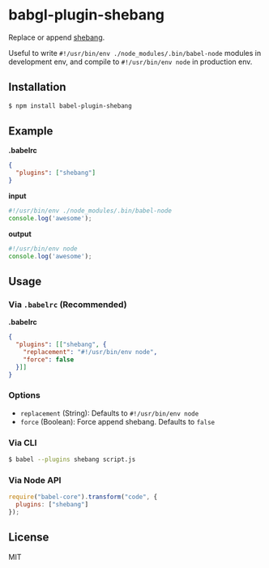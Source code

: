 # babgl-plugin-shebang

Replace or append [shebang](https://en.wikipedia.org/wiki/Shebang_(Unix)).

Useful to write `#!/usr/bin/env ./node_modules/.bin/babel-node` modules in development env, and compile to `#!/usr/bin/env node` in production env.


## Installation

```sh
$ npm install babel-plugin-shebang
```


## Example

**.babelrc**

```json
{
  "plugins": ["shebang"]
}
```

**input**

```js
#!/usr/bin/env ./node_modules/.bin/babel-node
console.log('awesome');
```

**output**

```js
#!/usr/bin/env node
console.log('awesome');
```


## Usage

### Via `.babelrc` (Recommended)

**.babelrc**

```json
{
  "plugins": [["shebang", {
    "replacement": "#!/usr/bin/env node",
    "force": false
  }]]
}
```

### Options

- `replacement` (String): Defaults to `#!/usr/bin/env node`
- `force` (Boolean): Force append shebang. Defaults to `false`


### Via CLI

```sh
$ babel --plugins shebang script.js
```

### Via Node API

```javascript
require("babel-core").transform("code", {
  plugins: ["shebang"]
});
```


## License

MIT

